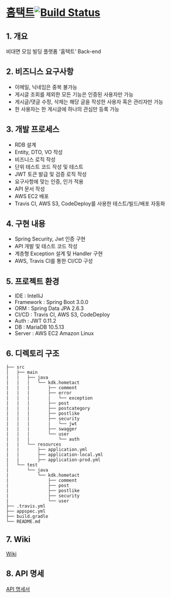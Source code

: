# [홈택트](https://www.hometact.ml/)[![Build Status](https://app.travis-ci.com/dongkyunkimdev/hometact-backend.svg?branch=master)](https://app.travis-ci.com/dongkyunkimdev/hometact-backend)
## 1. 개요
비대면 모임 빌딩 플랫폼 '홈택트' Back-end

## 2. 비즈니스 요구사항
- 이메일, 닉네임은 중복 불가능  
- 게시글 조회를 제외한 모든 기능은 인증된 사용자만 가능  
- 게시글/댓글 수정, 삭제는 해당 글을 작성한 사용자 혹은 관리자만 가능  
- 한 사용자는 한 게시글에 하나의 관심만 등록 가능  

## 3. 개발 프로세스
- RDB 설계  
- Entity, DTO, VO 작성  
- 비즈니스 로직 작성  
- 단위 테스트 코드 작성 및 테스트  
- JWT 토큰 발급 및 검증 로직 작성  
- 요구사항에 맞는 인증, 인가 적용  
- API 문서 작성  
- AWS EC2 배포  
- Travis CI, AWS S3, CodeDeploy를 사용한 테스트/빌드/배포 자동화  

## 4. 구현 내용
- Spring Security, Jwt 인증 구현
- API 개발 및 테스트 코드 작성
- 계층형 Exception 설계 및 Handler 구현
- AWS, Travis CI를 통한 CI/CD 구성

## 5. 프로젝트 환경
- IDE : IntelliJ
- Framework : Spring Boot 3.0.0
- ORM : Spring Data JPA 2.6.3
- CI/CD : Travis CI, AWS S3, CodeDeploy
- Auth : JWT 0.11.2
- DB : MariaDB 10.5.13
- Server : AWS EC2 Amazon Linux

## 6. 디렉토리 구조
    ├── src
    │   ├── main
    |   |   ├── java
    |   |   |   └── kdk.hometact
    |   |   |       ├── comment
    |   |   |       ├── error
    |   |   |       |   └── exception
    |   |   |       ├── post
    |   |   |       ├── postcategory
    |   |   |       ├── postlike
    |   |   |       ├── security
    |   |   |       |   └── jwt
    |   |   |       ├── swagger
    |   |   |       └── user
    |   |   |           └── auth
    |   |   └── resources
    |   |       ├── application.yml
    |   |       ├── application-local.yml
    |   |       ├── application-prod.yml
    │   └── test
    |       └── java
    |           └── kdk.hometact
    |               ├── comment
    |               ├── post
    |               ├── postlike
    |               ├── security
    |               └── user
    ├── .travis.yml
    ├── appspec.yml
    ├── build.gradle
    └── README.md

## 7. Wiki
[Wiki](https://github.com/dongkyunkimdev/hometact-backend/wiki)

## 8. API 명세
[API 명세서](https://app.swaggerhub.com/apis-docs/dongkyunkimdev/Hometact-API/1.0.0)
